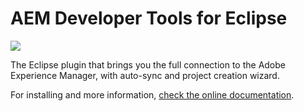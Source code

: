# AEM Developer Tools for Eclipse

![](https://raw.githubusercontent.com/wiki/adobe-marketing-cloud/aem-eclipse-developer-tools/screenshots/eclipse.png)

The Eclipse plugin that brings you the full connection to the Adobe Experience Manager, with auto-sync and project creation wizard.

For installing and more information, [check the online documentation](http://docs.adobe.com/docs/en/dev-tools/aem-eclipse.html).
